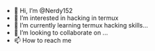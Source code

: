 - 👋 Hi, I’m @Nerdy152
- 👀 I’m interested in hacking in termux
- 🌱 I’m currently learning termux hacking skills...
- 💞️ I’m looking to collaborate on ...
- 📫 How to reach me 

<!---
Nerdy152/Nerdy152 is a ✨ special ✨ repository because its `README.md` (this file) appears on your GitHub profile.
You can click the Preview link to take a look at your changes.
--->
